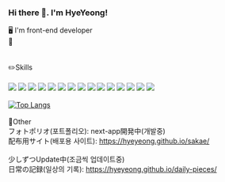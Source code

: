 ### Hi there 👋. I'm HyeYeong!

🖥 I'm front-end developer <br/>
🔭 <br/>
<br/>
<br/>
✏️Skills
<br/>
<br/>
<img src="https://img.shields.io/badge/react-181717?style=for-the-badge&logo=react&logoColor=#61DAFB"/>
<img src="https://img.shields.io/badge/next.js-181717?style=for-the-badge&logo=nextdotjs&logoColor=white"/>
<img src="https://img.shields.io/badge/javascript-181717?style=for-the-badge&logo=javascript&logoColor=#F7DF1E"/>
<img src="https://img.shields.io/badge/typescript-181717?style=for-the-badge&logo=typescript&logoColor=#3178C6"/>
<img src="https://img.shields.io/badge/html5-181717?style=for-the-badge&logo=html5&logoColor=#E34F26"/>
<img src="https://img.shields.io/badge/scss-181717?style=for-the-badge&logo=sass&logoColor=#CC6699"/>
<img src="https://img.shields.io/badge/css3-181717?style=for-the-badge&logo=css3&logoColor=#1572B6"/>
<img src="https://img.shields.io/badge/jenkins-181717?style=for-the-badge&logo=jenkins&logoColor=#D24939"/>
<img src="https://img.shields.io/badge/jekyll-181717?style=for-the-badge&logo=jekyll&logoColor=#CC0000"/>
<img src="https://img.shields.io/badge/github-181717?style=for-the-badge&logo=github&logoColor=white"/>
<img src="https://img.shields.io/badge/git-181717?style=for-the-badge&logo=git&logoColor=#F05032"/>
<img src="https://img.shields.io/badge/npm-181717?style=for-the-badge&logo=npm&logoColor=#DB3837"/>
<img src="https://img.shields.io/badge/figma-181717?style=for-the-badge&logo=figma&logoColor=#F24E1E"/>
<img src="https://img.shields.io/badge/notion-181717?style=for-the-badge&logo=notion&logoColor=#WHITE"/>
<img src="https://img.shields.io/badge/macos-181717?style=for-the-badge&logo=macos&logoColor=#WHITE"/>
<br/>
<br/>
[![Top Langs](https://github-readme-stats.vercel.app/api/top-langs/?username=HyeYeong)](https://github.com/anuraghazra/github-readme-stats)
<br/>
<br/>
🤔Other
<br/>
フォトポリオ(포트폴리오): next-app開発中(개발중)<br/>
配布用サイト(배포용 사이트): https://hyeyeong.github.io/sakae/
<br/><br/>
少しずつUpdate中(조금씩 업데이트중)<br/>
日常の記録(일상의 기록): https://hyeyeong.github.io/daily-pieces/


<!--
**HyeYeong/HyeYeong** is a ✨ _special_ ✨ repository because its `README.md` (this file) appears on your GitHub profile.

Here are some ideas to get you started:

- 🔭 I’m currently working on ...
- 🌱 I’m currently learning ...
- 👯 I’m looking to collaborate on ...
- 🤔 I’m looking for help with ...
- 💬 Ask me about ...
- 📫 How to reach me: ...
- 😄 Pronouns: ...
- ⚡ Fun fact: ...
-->
